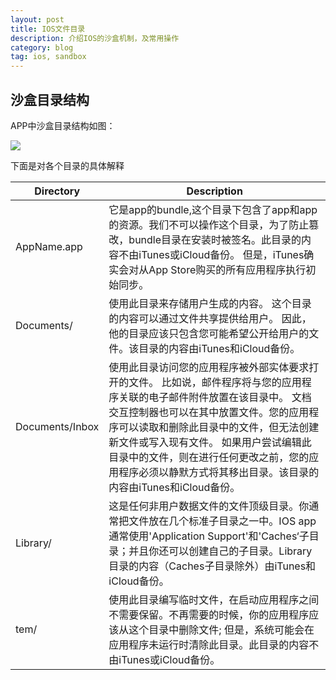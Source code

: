 ```yaml
---
layout: post
title: IOS文件目录
description: 介绍IOS的沙盒机制，及常用操作
category: blog
tag: ios, sandbox
---
```


## 沙盒目录结构

APP中沙盒目录结构如图：

![](https://developer.apple.com/library/content/documentation/FileManagement/Conceptual/FileSystemProgrammingGuide/art/ios_app_layout_2x.png)

下面是对各个目录的具体解释

Directory  | Description
------------- | -------------
AppName.app  | 它是app的bundle,这个目录下包含了app和app的资源。我们不可以操作这个目录，为了防止篡改，bundle目录在安装时被签名。此目录的内容不由iTunes或iCloud备份。 但是，iTunes确实会对从App Store购买的所有应用程序执行初始同步。
Documents/  | 使用此目录来存储用户生成的内容。 这个目录的内容可以通过文件共享提供给用户。 因此，他的目录应该只包含您可能希望公开给用户的文件。该目录的内容由iTunes和iCloud备份。
Documents/Inbox | 使用此目录访问您的应用程序被外部实体要求打开的文件。 比如说，邮件程序将与您的应用程序关联的电子邮件附件放置在该目录中。 文档交互控制器也可以在其中放置文件。您的应用程序可以读取和删除此目录中的文件，但无法创建新文件或写入现有文件。 如果用户尝试编辑此目录中的文件，则在进行任何更改之前，您的应用程序必须以静默方式将其移出目录。该目录的内容由iTunes和iCloud备份。
Library/			| 这是任何非用户数据文件的文件顶级目录。你通常把文件放在几个标准子目录之一中。IOS app 通常使用'Application Support'和'Caches‘子目录；并且你还可以创建自己的子目录。Library目录的内容（Caches子目录除外）由iTunes和iCloud备份。
tem/				| 使用此目录编写临时文件，在启动应用程序之间不需要保留。不再需要的时候，你的应用程序应该从这个目录中删除文件; 但是，系统可能会在应用程序未运行时清除此目录。此目录的内容不由iTunes或iCloud备份。		

